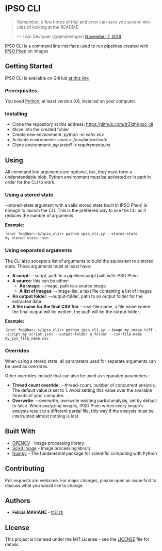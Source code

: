 # IPSO CLI

<blockquote class="twitter-tweet"><p lang="en" dir="ltr">Remember, a few hours of trial and error can save you several minutes of looking at the README.</p>&mdash; I Am Devloper (@iamdevloper) <a href="https://twitter.com/iamdevloper/status/1060067235316809729?ref_src=twsrc%5Etfw">November 7, 2018</a></blockquote>

IPSO CLI is a command line interface used to run pipelines created with [IPSO Phen](https://github.com/tpmp-inra/ipso_phen) on images

## Getting Started

IPSO CLI is available on GitHub [at this link ](https://github.com/tpmp-inra/ipso_cli)

### Prerequisites

You need [Python](https://www.python.org/), at least version 3.6, installed on your computer.

### Installing

- Clone the repository at this address: https://github.com/tr31zh/ipso_cli
- Move into the created folder
- Create new environment: _python -m venv env_
- Activate environment: _source ./env/bin/activate_
- Clone environment: _pip install -r requirements.txt_

## Using

All command line arguments are optional, but, they must form a understandable blob.
Python environment must be activated or in path in order for the CLI to work.

### Using a stored state

--stored-state argument with a valid stored state (built in IPSO Phen) is enough to launch the CLI. This is the preferred way to use the CLI as it reduces the number of arguments.

**Example:**

```console
(env) foo@bar:~$/ipso_cli/> python ipso_cli.py --stored-state my_stored_state.json
```

### Using separated arguments

The CLI also accepts a list of arguments to build the equivalent to a stored state. These arguments must at least have:

- **A script**: --script, path to a pipeline/script built with IPSO Phen
- **A source**: this can be either:
  - **An image**: --image, path to a source image
  - **A list of images**: --image-list, a text file containing a list of images
- **An output folder**: --output-folder, path to an output folder for the extracted data
- **A file name for the final CSV file**: --csv-file-name, a file name where the final output will be written, the path will be the output folder.

**Example:**

```console
(env) foo@bar:~$/ipso_cli/> python ipso_cli.py --image my_image.tiff --script my_script.json --output-folder a_folder --csv-file-name my_csv_file_name.csv
```

### Overrides

When using a stored state, all parameters used for separate arguments can be used as overrides.  

Other overrides include that can also be used as separated parameters :

- **Thread count override**: --thread-count, number of concurrent analysis. The default value is set to 1. Avoid setting this value over the available threads of your computer.
- **Overwrite**: --overwrite, overwrite existing partial analysis, set by default to false. When analyzing images, IPSO Phen writes every image's analysis result to a different partial file, this way if the analysis must be interrupted almost nothing is lost.

## Built With

- [OPENCV](https://pypi.org/project/opencv-python//) - Image processing library.
- [Scikit image](https://scikit-image.org/) - Image processing library.
- [Numpy](https://numpy.org/) - The fundamental package for scientific computing with Python

## Contributing

Pull requests are welcome. For major changes, please open an issue first to discuss what you would like to change.

## Authors

- **Felicià MAVIANE** - [tr31zh](https://github.com/tr31zh)

## License

This project is licensed under the MIT License - see the [LICENSE](<[LICENSE.md](https://github.com/tpmp-inra/ipso_cli/blob/master/LICENSE)>) file for details.

